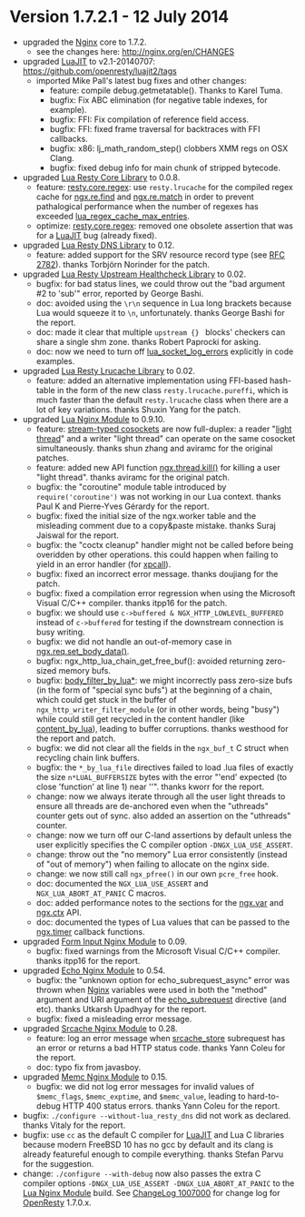<!---
    @title         ChangeLog 1007002
    @creator       Yichun Zhang
    @created       2014-07-01 05:08 GMT
    @modifier      Yichun Zhang
    @modifier_link yichun-zhang
    @modified      2014-07-13 03:24 GMT
    @changes       42
--->


#  Version 1.7.2.1 - 12 July 2014
* upgraded the [Nginx](nginx.html) core to 1.7.2.
    * see the changes here: http://nginx.org/en/CHANGES
* upgraded [LuaJIT](luajit.html) to v2.1-20140707: https://github.com/openresty/luajit2/tags
    * imported Mike Pall's latest bug fixes and other changes:
        * feature: compile debug.getmetatable(). Thanks to Karel Tuma.
        * bugfix: Fix ABC elimination (for negative table indexes, for example).
        * bugfix: FFI: Fix compilation of reference field access.
        * bugfix: FFI: fixed frame traversal for backtraces with FFI callbacks.
        * bugfix: x86: lj_math_random_step() clobbers XMM regs on OSX Clang.
        * bugfix: fixed debug info for main chunk of stripped bytecode.
* upgraded [Lua Resty Core Library](lua-resty-core-library.html) to 0.0.8.
    * feature: [resty.core.regex](https://github.com/openresty/lua-resty-core#restycoreregex): use `resty.lrucache` for the compiled regex cache for [ngx.re.find](https://github.com/openresty/lua-nginx-module#ngxrefind) and [ngx.re.match](https://github.com/openresty/lua-nginx-module#ngxrematch) in order to prevent pathalogical performance when the number of regexes has exceeded [lua_regex_cache_max_entries](https://github.com/openresty/lua-nginx-module/#lua_regex_cache_max_entries).
    * optimize: [resty.core.regex](https://github.com/openresty/lua-resty-core#restycoreregex): removed one obsolete assertion that was for a [LuaJIT](luajit.html) bug (already fixed).
* upgraded [Lua Resty DNS Library](lua-resty-dns-library.html) to 0.12.
    * feature: added support for the SRV resource record type (see [RFC 2782](http://www.ietf.org/rfc/rfc2782.txt)). thanks Torbjörn Norinder for the patch.
* upgraded [Lua Resty Upstream Healthcheck Library](lua-resty-upstream-healthcheck-library.html) to 0.02.
    * bugfix: for bad status lines, we could throw out the "bad argument #2 to 'sub'" error, reported by George Bashi.
    * doc: avoided using the `\r\n` sequence in Lua long brackets because Lua would squeeze it to `\n`, unfortunately. thanks George Bashi for the report.
    * doc: made it clear that multiple `upstream {} ` blocks' checkers can share a single shm zone. thanks Robert Paprocki for asking.
    * doc: now we need to turn off [lua_socket_log_errors](https://github.com/openresty/lua-nginx-module/#lua_socket_log_errors) explicitly in code examples.
* upgraded [Lua Resty Lrucache Library](lua-resty-lrucache-library.html) to 0.02.
    * feature: added an alternative implementation using FFI-based hash-table in the form of the new class `resty.lrucache.pureffi`, which is much faster than the default `resty.lrucache` class when there are a lot of key variations. thanks Shuxin Yang for the patch.
* upgraded [Lua Nginx Module](lua-nginx-module.html) to 0.9.10.
    * feature: [stream-typed cosockets](https://github.com/openresty/lua-nginx-module#ngxsockettcp) are now full-duplex: a reader "[light thread](https://github.com/openresty/lua-nginx-module#ngxthreadspawn)" and a writer "light thread" can operate on the same cosocket simultaneously. thanks shun zhang and aviramc for the original patches.
    * feature: added new API function [ngx.thread.kill()](https://github.com/openresty/lua-nginx-module/#ngxthreadkill) for killing a user "light thread". thanks aviramc for the original patch.
    * bugfix: the "coroutine" module table introduced by `require('coroutine')` was not working in our Lua context. thanks Paul K and Pierre-Yves Gérardy for the report.
    * bugfix: fixed the initial size of the ngx.worker table and the misleading comment due to a copy&paste mistake. thanks Suraj Jaiswal for the report.
    * bugfix: the "coctx cleanup" handler might not be called before being overidden by other operations. this could happen when failing to yield in an error handler (for [xpcall](http://www.lua.org/manual/5.1/manual.html#pdf-xpcall)).
    * bugfix: fixed an incorrect error message. thanks doujiang for the patch.
    * bugfix: fixed a compilation error regression when using the Microsoft Visual C/C++ compiler. thanks itpp16 for the patch.
    * bugfix: we should use `c->buffered & NGX_HTTP_LOWLEVEL_BUFFERED` instead of `c->buffered` for testing if the downstream connection is busy writing.
    * bugfix: we did not handle an out-of-memory case in [ngx.req.set_body_data()](http://wiki.nginx.org/HttpLuaModule#ngx.req.set_body_data).
    * bugfix: ngx_http_lua_chain_get_free_buf(): avoided returning zero-sized memory bufs.
    * bugfix: [body_filter_by_lua*](https://github.com/openresty/lua-nginx-module#body_filter_by_lua): we might incorrectly pass zero-size bufs (in the form of "special sync bufs") at the beginning of a chain, which could get stuck in the buffer of `ngx_http_writer_filter_module` (or in other words, being "busy") while could still get recycled in the content handler (like [content_by_lua](https://github.com/openresty/lua-nginx-module#content_by_lua)), leading to buffer corruptions. thanks westhood for the report and patch.
    * bugfix: we did not clear all the fields in the `ngx_buf_t` C struct when recycling chain link buffers.
    * bugfix: the `*_by_lua_file` directives failed to load .lua files of exactly the size `n*LUAL_BUFFERSIZE` bytes with the error "'end' expected (to close 'function' at line 1) near '<eof>'". thanks kworr for the report.
    * change: now we always iterate through all the user light threads to ensure all threads are de-anchored even when the "uthreads" counter gets out of sync. also added an assertion on the "uthreads" counter.
    * change: now we turn off our C-land assertions by default unless the user explicitly specifies the C compiler option `-DNGX_LUA_USE_ASSERT`.
    * change: throw out the "no memory" Lua error consistently (instead of "out of memory") when failing to allocate on the nginx side.
    * change: we now still call `ngx_pfree()` in our own `pcre_free` hook.
    * doc: documented the `NGX_LUA_USE_ASSERT` and `NGX_LUA_ABORT_AT_PANIC` C macros.
    * doc: added performance notes to the sections for the [ngx.var](https://github.com/openresty/lua-nginx-module#ngxvarvariable) and [ngx.ctx](https://github.com/openresty/lua-nginx-module#ngxctx) API.
    * doc: documented the types of Lua values that can be passed to the [ngx.timer](https://github.com/openresty/lua-nginx-module#ngxtimerat) callback functions.
* upgraded [Form Input Nginx Module](form-input-nginx-module.html) to 0.09.
    * bugfix: fixed warnings from the Microsoft Visual C/C++ compiler. thanks itpp16 for the report.
* upgraded [Echo Nginx Module](echo-nginx-module.html) to 0.54.
    * bugfix: the "unknown option for echo_subrequest_async" error was thrown when [Nginx](nginx.html) variables were used in both the "method" argument and URI argument of the [echo_subrequest](https://github.com/openresty/echo-nginx-module#echo_subrequest) directive (and etc). thanks Utkarsh Upadhyay for the report.
    * bugfix: fixed a misleading error message.
* upgraded [Srcache Nginx Module](srcache-nginx-module.html) to 0.28.
    * feature: log an error message when [srcache_store](http://wiki.nginx.org/HttpSRCacheModule#srcache_store) subrequest has an error or returns a bad HTTP status code. thanks Yann Coleu for the report.
    * doc: typo fix from javasboy.
* upgraded [Memc Nginx Module](memc-nginx-module.html) to 0.15.
    * bugfix: we did not log error messages for invalid values of `$memc_flags`, `$memc_exptime`, and `$memc_value`, leading to hard-to-debug HTTP 400 status errors. thanks Yann Coleu for the report.
* bugfix: `./configure --without-lua_resty_dns` did not work as declared. thanks Vitaly for the report.
* bugfix: use `cc` as the default C compiler for [LuaJIT](luajit.html) and Lua C libraries because modern FreeBSD 10 has no gcc by default and its clang is already featureful enough to compile everything. thanks Stefan Parvu for the suggestion.
* change: `./configure --with-debug` now also passes the extra C compiler options `-DNGX_LUA_USE_ASSERT -DNGX_LUA_ABORT_AT_PANIC` to the [Lua Nginx Module](lua-nginx-module.html) build.
See [ChangeLog 1007000](changelog-1007000.html) for change log for [OpenResty](openresty.html) 1.7.0.x.
